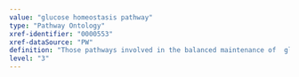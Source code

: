 ```yaml
---
value: "glucose homeostasis pathway"
type: "Pathway Ontology"
xref-identifier: "0000553"
xref-dataSource: "PW"
definition: "Those pathways involved in the balanced maintenance of  glucose levels, transport and processing as demanded by the needs of the cells, tissues and organs. Glucose is an important and the most efficient fuel source.  Disruption of glucose homeostasis underlies many complex disorders."
level: "3"
---
```

